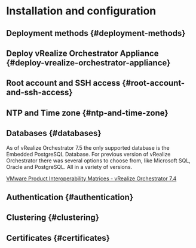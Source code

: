 # Installation and configuration

## Deployment methods {#deployment-methods}

## Deploy vRealize Orchestrator Appliance {#deploy-vrealize-orchestrator-appliance}

## Root account and SSH access {#root-account-and-ssh-access}

## NTP and Time zone {#ntp-and-time-zone}

## Databases {#databases}

As of vRealize Orchestrator 7.5 the only supported database is the Embedded PostgreSQL Database.
For previous version of vRealize Orchestrator there was several options to choose from, like Microsoft SQL, Oracle and PostgreSQL. All in a variety  of versions.

[VMware Product Interoperability Matrices - vRealize Orchestrator 7.4](https://www.vmware.com/resources/compatibility/sim/interop_matrix.php#db&117=2434)

## Authentication {#authentication}

## Clustering {#clustering}

## Certificates {#certificates}

